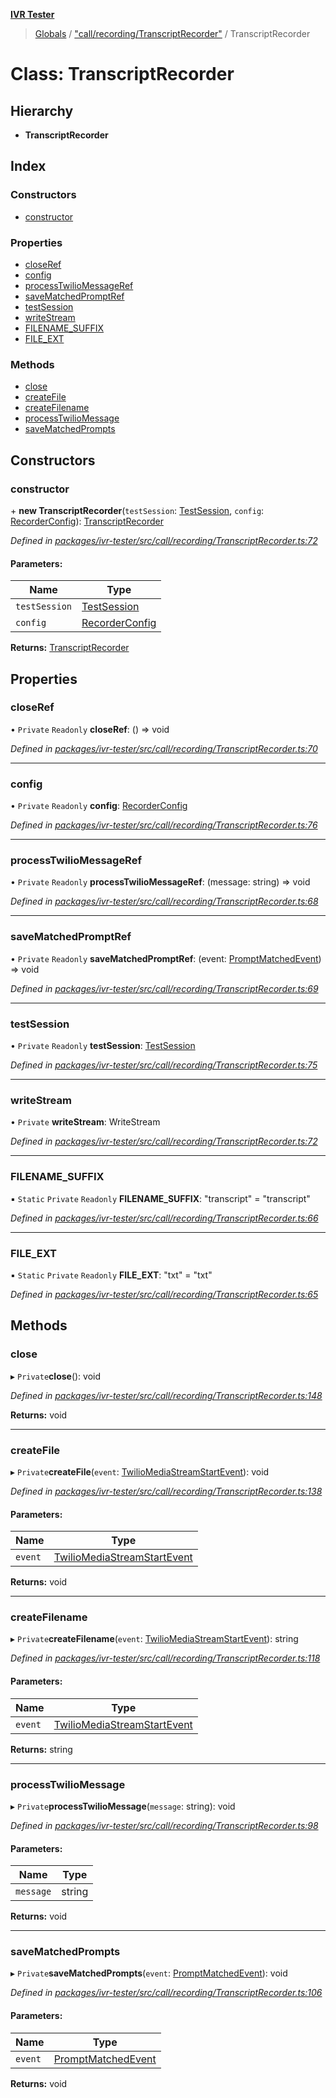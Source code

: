 **[IVR Tester](../README.md)**

> [Globals](../README.md) / ["call/recording/TranscriptRecorder"](../modules/_call_recording_transcriptrecorder_.md) / TranscriptRecorder

# Class: TranscriptRecorder

## Hierarchy

* **TranscriptRecorder**

## Index

### Constructors

* [constructor](_call_recording_transcriptrecorder_.transcriptrecorder.md#constructor)

### Properties

* [closeRef](_call_recording_transcriptrecorder_.transcriptrecorder.md#closeref)
* [config](_call_recording_transcriptrecorder_.transcriptrecorder.md#config)
* [processTwilioMessageRef](_call_recording_transcriptrecorder_.transcriptrecorder.md#processtwiliomessageref)
* [saveMatchedPromptRef](_call_recording_transcriptrecorder_.transcriptrecorder.md#savematchedpromptref)
* [testSession](_call_recording_transcriptrecorder_.transcriptrecorder.md#testsession)
* [writeStream](_call_recording_transcriptrecorder_.transcriptrecorder.md#writestream)
* [FILENAME\_SUFFIX](_call_recording_transcriptrecorder_.transcriptrecorder.md#filename_suffix)
* [FILE\_EXT](_call_recording_transcriptrecorder_.transcriptrecorder.md#file_ext)

### Methods

* [close](_call_recording_transcriptrecorder_.transcriptrecorder.md#close)
* [createFile](_call_recording_transcriptrecorder_.transcriptrecorder.md#createfile)
* [createFilename](_call_recording_transcriptrecorder_.transcriptrecorder.md#createfilename)
* [processTwilioMessage](_call_recording_transcriptrecorder_.transcriptrecorder.md#processtwiliomessage)
* [saveMatchedPrompts](_call_recording_transcriptrecorder_.transcriptrecorder.md#savematchedprompts)

## Constructors

### constructor

\+ **new TranscriptRecorder**(`testSession`: [TestSession](../interfaces/_testrunner_.testsession.md), `config`: [RecorderConfig](../interfaces/_call_recording_transcriptrecorder_.recorderconfig.md)): [TranscriptRecorder](_call_recording_transcriptrecorder_.transcriptrecorder.md)

*Defined in [packages/ivr-tester/src/call/recording/TranscriptRecorder.ts:72](https://github.com/SketchingDev/ivr-tester/blob/e17074e/packages/ivr-tester/src/call/recording/TranscriptRecorder.ts#L72)*

#### Parameters:

Name | Type |
------ | ------ |
`testSession` | [TestSession](../interfaces/_testrunner_.testsession.md) |
`config` | [RecorderConfig](../interfaces/_call_recording_transcriptrecorder_.recorderconfig.md) |

**Returns:** [TranscriptRecorder](_call_recording_transcriptrecorder_.transcriptrecorder.md)

## Properties

### closeRef

• `Private` `Readonly` **closeRef**: () => void

*Defined in [packages/ivr-tester/src/call/recording/TranscriptRecorder.ts:70](https://github.com/SketchingDev/ivr-tester/blob/e17074e/packages/ivr-tester/src/call/recording/TranscriptRecorder.ts#L70)*

___

### config

• `Private` `Readonly` **config**: [RecorderConfig](../interfaces/_call_recording_transcriptrecorder_.recorderconfig.md)

*Defined in [packages/ivr-tester/src/call/recording/TranscriptRecorder.ts:76](https://github.com/SketchingDev/ivr-tester/blob/e17074e/packages/ivr-tester/src/call/recording/TranscriptRecorder.ts#L76)*

___

### processTwilioMessageRef

• `Private` `Readonly` **processTwilioMessageRef**: (message: string) => void

*Defined in [packages/ivr-tester/src/call/recording/TranscriptRecorder.ts:68](https://github.com/SketchingDev/ivr-tester/blob/e17074e/packages/ivr-tester/src/call/recording/TranscriptRecorder.ts#L68)*

___

### saveMatchedPromptRef

• `Private` `Readonly` **saveMatchedPromptRef**: (event: [PromptMatchedEvent](../interfaces/_testing_test_callflowtestdefinition_.promptmatchedevent.md)) => void

*Defined in [packages/ivr-tester/src/call/recording/TranscriptRecorder.ts:69](https://github.com/SketchingDev/ivr-tester/blob/e17074e/packages/ivr-tester/src/call/recording/TranscriptRecorder.ts#L69)*

___

### testSession

• `Private` `Readonly` **testSession**: [TestSession](../interfaces/_testrunner_.testsession.md)

*Defined in [packages/ivr-tester/src/call/recording/TranscriptRecorder.ts:75](https://github.com/SketchingDev/ivr-tester/blob/e17074e/packages/ivr-tester/src/call/recording/TranscriptRecorder.ts#L75)*

___

### writeStream

• `Private` **writeStream**: WriteStream

*Defined in [packages/ivr-tester/src/call/recording/TranscriptRecorder.ts:72](https://github.com/SketchingDev/ivr-tester/blob/e17074e/packages/ivr-tester/src/call/recording/TranscriptRecorder.ts#L72)*

___

### FILENAME\_SUFFIX

▪ `Static` `Private` `Readonly` **FILENAME\_SUFFIX**: \"transcript\" = "transcript"

*Defined in [packages/ivr-tester/src/call/recording/TranscriptRecorder.ts:66](https://github.com/SketchingDev/ivr-tester/blob/e17074e/packages/ivr-tester/src/call/recording/TranscriptRecorder.ts#L66)*

___

### FILE\_EXT

▪ `Static` `Private` `Readonly` **FILE\_EXT**: \"txt\" = "txt"

*Defined in [packages/ivr-tester/src/call/recording/TranscriptRecorder.ts:65](https://github.com/SketchingDev/ivr-tester/blob/e17074e/packages/ivr-tester/src/call/recording/TranscriptRecorder.ts#L65)*

## Methods

### close

▸ `Private`**close**(): void

*Defined in [packages/ivr-tester/src/call/recording/TranscriptRecorder.ts:148](https://github.com/SketchingDev/ivr-tester/blob/e17074e/packages/ivr-tester/src/call/recording/TranscriptRecorder.ts#L148)*

**Returns:** void

___

### createFile

▸ `Private`**createFile**(`event`: [TwilioMediaStreamStartEvent](../interfaces/_call_twiliocaller_.twiliomediastreamstartevent.md)): void

*Defined in [packages/ivr-tester/src/call/recording/TranscriptRecorder.ts:138](https://github.com/SketchingDev/ivr-tester/blob/e17074e/packages/ivr-tester/src/call/recording/TranscriptRecorder.ts#L138)*

#### Parameters:

Name | Type |
------ | ------ |
`event` | [TwilioMediaStreamStartEvent](../interfaces/_call_twiliocaller_.twiliomediastreamstartevent.md) |

**Returns:** void

___

### createFilename

▸ `Private`**createFilename**(`event`: [TwilioMediaStreamStartEvent](../interfaces/_call_twiliocaller_.twiliomediastreamstartevent.md)): string

*Defined in [packages/ivr-tester/src/call/recording/TranscriptRecorder.ts:118](https://github.com/SketchingDev/ivr-tester/blob/e17074e/packages/ivr-tester/src/call/recording/TranscriptRecorder.ts#L118)*

#### Parameters:

Name | Type |
------ | ------ |
`event` | [TwilioMediaStreamStartEvent](../interfaces/_call_twiliocaller_.twiliomediastreamstartevent.md) |

**Returns:** string

___

### processTwilioMessage

▸ `Private`**processTwilioMessage**(`message`: string): void

*Defined in [packages/ivr-tester/src/call/recording/TranscriptRecorder.ts:98](https://github.com/SketchingDev/ivr-tester/blob/e17074e/packages/ivr-tester/src/call/recording/TranscriptRecorder.ts#L98)*

#### Parameters:

Name | Type |
------ | ------ |
`message` | string |

**Returns:** void

___

### saveMatchedPrompts

▸ `Private`**saveMatchedPrompts**(`event`: [PromptMatchedEvent](../interfaces/_testing_test_callflowtestdefinition_.promptmatchedevent.md)): void

*Defined in [packages/ivr-tester/src/call/recording/TranscriptRecorder.ts:106](https://github.com/SketchingDev/ivr-tester/blob/e17074e/packages/ivr-tester/src/call/recording/TranscriptRecorder.ts#L106)*

#### Parameters:

Name | Type |
------ | ------ |
`event` | [PromptMatchedEvent](../interfaces/_testing_test_callflowtestdefinition_.promptmatchedevent.md) |

**Returns:** void
